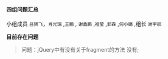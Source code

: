 #### 四组问题汇总 

小组成员 `吕赟飞`，`肖光瑞` ,`王鹏` , `谢鑫鹏` ,`祖莹` ,`郭森`  ,`何小娟` ,组长 `谢宇航`

**目前存在问题**


> 问题：jQuery中有没有关于fragment的方法
> 没有;